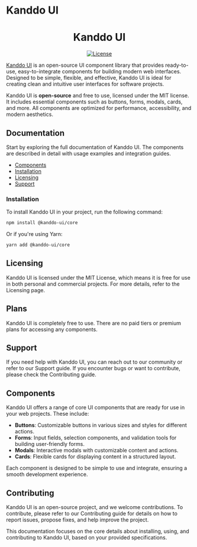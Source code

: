 # Kanddo UI

<!-- <p align="center">
  <a href="https://kanddo.com" rel="noopener" target="_blank"><img width="150" height="133" src="https://via.placeholder.com/150" alt="Kanddo UI logo"></a>
</p> -->

<h1 align="center">Kanddo UI</h1>

<div align="center">

[![License](https://img.shields.io/badge/license-MIT-blue.svg)](https://github.com/kanddo/kanddo-ui/blob/HEAD/LICENSE)
<!-- [![npm latest package](https://img.shields.io/npm/v/@kanddo-ui/core/latest.svg)](https://www.npmjs.com/package/@kanddo-ui/core)
[![npm downloads](https://img.shields.io/npm/dm/@kanddo-ui/core.svg)](https://www.npmjs.com/package/@kanddo-ui/core) -->
<!-- [![GitHub branch status](https://img.shields.io/github/checks-status/kanddo/kanddo-ui/HEAD)](https://github.com/kanddo/kanddo-ui/commits/HEAD/)
[![Coverage status](https://img.shields.io/codecov/c/github/kanddo/kanddo-ui.svg)](https://codecov.io/gh/kanddo/kanddo-ui/)
[![Follow on Twitter](https://img.shields.io/twitter/follow/Kanddo_UI.svg?label=follow+Kanddo+UI)](https://twitter.com/Kanddo_UI) -->

</div>

[Kanddo UI](https://kanddo.com/) is an open-source UI component library that provides ready-to-use, easy-to-integrate components for building modern web interfaces. Designed to be simple, flexible, and effective, Kanddo UI is ideal for creating clean and intuitive user interfaces for software projects.

Kanddo UI is **open-source** and free to use, licensed under the MIT license. It includes essential components such as buttons, forms, modals, cards, and more. All components are optimized for performance, accessibility, and modern aesthetics.

## Documentation

Start by exploring the full documentation of Kanddo UI. The components are described in detail with usage examples and integration guides.

- [Components](#components)
- [Installation](#installation)
- [Licensing](#licensing)
- [Support](#support)

### Installation

To install Kanddo UI in your project, run the following command:

```bash
npm install @kanddo-ui/core
```
Or if you're using Yarn:
```bash
yarn add @kanddo-ui/core
```

## Licensing

Kanddo UI is licensed under the MIT License, which means it is free for use in both personal and commercial projects. For more details, refer to the Licensing page.

## Plans

Kanddo UI is completely free to use. There are no paid tiers or premium plans for accessing any components.

## Support

If you need help with Kanddo UI, you can reach out to our community or refer to our Support guide. If you encounter bugs or want to contribute, please check the Contributing guide.

## Components

Kanddo UI offers a range of core UI components that are ready for use in your web projects. These include:

- **Buttons**: Customizable buttons in various sizes and styles for different actions.
- **Forms**: Input fields, selection components, and validation tools for building user-friendly forms.
- **Modals**: Interactive modals with customizable content and actions.
- **Cards**: Flexible cards for displaying content in a structured layout.

Each component is designed to be simple to use and integrate, ensuring a smooth development experience.

## Contributing

Kanddo UI is an open-source project, and we welcome contributions. To contribute, please refer to our Contributing guide for details on how to report issues, propose fixes, and help improve the project.

This documentation focuses on the core details about installing, using, and contributing to Kanddo UI, based on your provided specifications.
